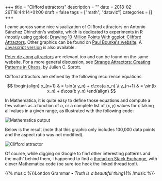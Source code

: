 +++
title = "Clifford attractors"
description = ""
date = 2018-02-26T16:44:14+01:00
draft = false
tags = ["math", "dataviz"]
categories = []
+++


I came across some nice visualization of Clifford attractors on Antonio Sánchez Chinchón's website, which is dedicated to experiments in R (mostly using ggplot): [Drawing 10 Million Points With ggplot: Clifford Attractors](https://fronkonstin.com/2017/11/07/drawing-10-million-points-with-ggplot-clifford-attractors/). Other graphics can be found on [Paul Bourke's website](http://paulbourke.net/fractals/clifford/). A [Javascript version](https://bl.ocks.org/gunn/87401cb547cc2ee5b5ec) is also available.

[Peter de Jong attractors](http://paulbourke.net/fractals//peterdejong/) are relevant too and can be found on the same website. For a more general discussion, see [Strange Attractors: Creating Patterns in Chaos](http://sprott.physics.wisc.edu/sa.htm), by Julien C. Sprott.

Clifford attractors are defined by the following recurrence equations:

$$
\begin{align}
x_{n+1} & = \sin(a y_n) + c\cos(a x_n) \\
y_{n+1} & = \sin(b x_n) + d\cos(b y_n)
\end{align}
$$

In Mathematica, it is quite easy to define those equations and compute a few values as a function of $n$, or a complete list of $(x,y)$ values for $n$ taking all values in a given range, as illustrated with the following code:

![Mathematica output](/img/math-clifford.png)

Below is the result (note that this graphic only includes 100,000 data points and the aspect ratio was not modified).

![Clifford attractor](/img/clifford.png)

Of course, while digging on Google to find other interesting patterns and the math' behind them, I happened to find a [thread on Stack Exchange](https://mathematica.stackexchange.com/questions/159668/drawing-clifford-attractors-in-mathematica), with clever Mathematica code (be sure toc heck the linked thread too!).

{{% music %}}London Grammar • *Truth is a beautiful thing*{{% /music %}}
